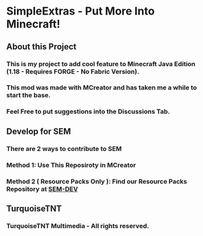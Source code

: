 # SimpleExtras - Put More Into Minecraft!

## About this Project
### This is my project to add cool feature to Minecraft Java Edition (1.18 - Requires FORGE - No Fabric Version).
### This mod was made with MCreator and has taken me a while to start the base.
### Feel Free to put suggestions into the Discussions Tab.

## Develop for SEM
### There are 2 ways to contribute to SEM
### Method 1: Use This Reposiroty in MCreator
### Method 2 ( Resource Packs Only ): Find our Resource Packs Repository at [SEM-DEV](https://github.com/TurquoiseTNT/SEM-DEV)

## TurquoiseTNT
### TurquoiseTNT Multimedia - All rights reserved.
